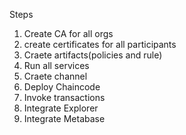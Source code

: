 


Steps
1) Create CA for all orgs
2) create certificates for all participants
3) Craete artifacts(policies and rule)
4) Run all services
5) Craete channel
6) Deploy Chaincode
7) Invoke transactions
8) Integrate Explorer
9) Integrate Metabase